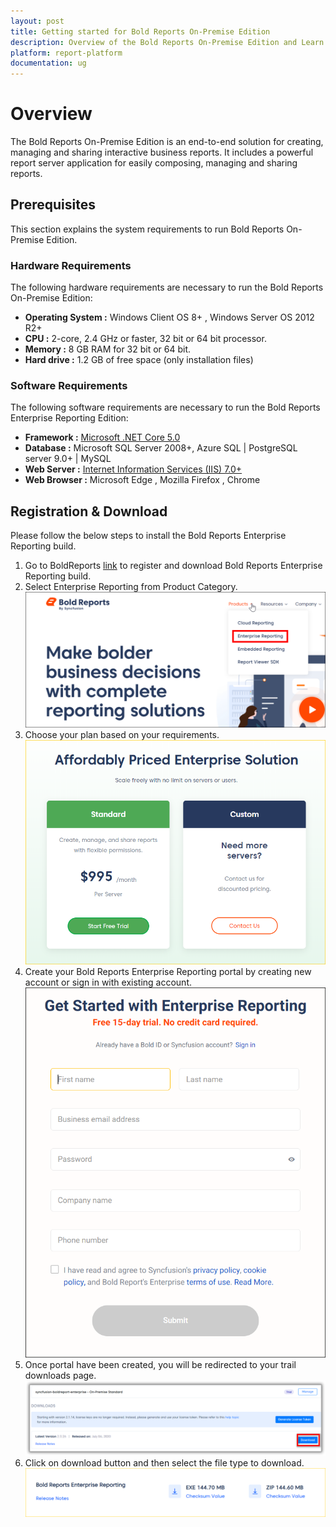 ```yaml
---
layout: post
title: Getting started for Bold Reports On-Premise Edition
description: Overview of the Bold Reports On-Premise Edition and Learn what are the system requirements to deploy Bold Reports On-Premise in your machine.
platform: report-platform
documentation: ug
---
```


# Overview

The Bold Reports On-Premise Edition is an end-to-end solution for creating, managing and sharing interactive business reports. It includes a powerful report server application for easily composing, managing and sharing reports.

## Prerequisites

This section explains the system requirements to run Bold Reports On-Premise Edition.

### Hardware Requirements

The following hardware requirements are necessary to run the Bold Reports On-Premise Edition:
* **Operating System :**  Windows Client OS 8+ , Windows Server OS 2012 R2+
* **CPU :** 2-core, 2.4 GHz or faster, 32 bit or 64 bit processor.
* **Memory :** 8 GB RAM for 32 bit or 64 bit.
* **Hard drive :** 1.2 GB of free space (only installation files)

### Software Requirements

The following software requirements are necessary to run the Bold Reports Enterprise Reporting Edition:
* **Framework :** [Microsoft .NET Core 5.0](https://dotnet.microsoft.com/en-us/download/dotnet/5.0)
* **Database :** Microsoft SQL Server 2008+, Azure SQL | PostgreSQL server 9.0+ | MySQL
* **Web Server :** [Internet Information Services (IIS) 7.0+](https://en.wikipedia.org/wiki/Internet_Information_Services)
* **Web Browser :** Microsoft Edge , Mozilla Firefox , Chrome

## Registration & Download

Please follow the below steps to install the Bold Reports Enterprise Reporting build.
1. Go to BoldReports [link](https://www.boldreports.com/) to register and download Bold Reports Enterprise Reporting build.
2. Select Enterprise Reporting from Product Category.
![Bold Reports On-Premise Plans](/static/assets/on-premise/images/getting-started/trail-page.png)
3. Choose your plan based on your requirements.
![Bold Reports Trail Plans Page](/static/assets/on-premise/images/getting-started/trail-plans.png)
4. Create your Bold Reports Enterprise Reporting portal by creating new account or sign in with existing account.
![Bold Reports Portal Registration](/static/assets/on-premise/images/getting-started/portal-registration.png)
5. Once portal have been created, you will be redirected to your trail downloads page.
![Bold Reports download option](/static/assets/on-premise/images/getting-started/download-option.png)
6. Click on download button and then select the file type to download.
![Bold Reports download setup](/static/assets/on-premise/images/getting-started/download-setup.png)